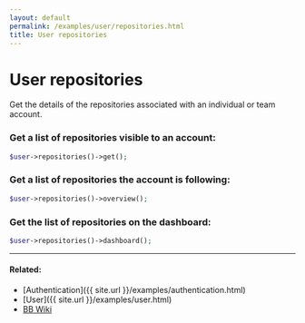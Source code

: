 ```yaml
---
layout: default
permalink: /examples/user/repositories.html
title: User repositories
---
```


# User repositories

Get the details of the repositories associated with an individual or team account.

### Get a list of repositories visible to an account:

```php
$user->repositories()->get();
```

### Get a list of repositories the account is following:

```php
$user->repositories()->overview();
```

### Get the list of repositories on the dashboard:

```php
$user->repositories()->dashboard();
```

----

#### Related:
  * [Authentication]({{ site.url }}/examples/authentication.html)
  * [User]({{ site.url }}/examples/user.html)  
  * [BB Wiki](https://confluence.atlassian.com/display/BITBUCKET/user+Endpoint#userEndpoint-GETalistofrepositoriesanaccountfollows)
